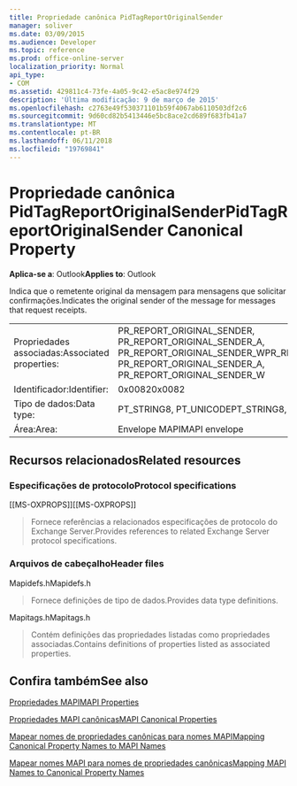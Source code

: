```yaml
---
title: Propriedade canônica PidTagReportOriginalSender
manager: soliver
ms.date: 03/09/2015
ms.audience: Developer
ms.topic: reference
ms.prod: office-online-server
localization_priority: Normal
api_type:
- COM
ms.assetid: 429811c4-73fe-4a05-9c42-e5ac8e974f29
description: 'Última modificação: 9 de março de 2015'
ms.openlocfilehash: c2763e49f530371101b59f4067ab6110503df2c6
ms.sourcegitcommit: 9d60cd82b5413446e5bc8ace2cd689f683fb41a7
ms.translationtype: MT
ms.contentlocale: pt-BR
ms.lasthandoff: 06/11/2018
ms.locfileid: "19769841"
---
```

# <a name="pidtagreportoriginalsender-canonical-property"></a><span data-ttu-id="07bf9-103">Propriedade canônica PidTagReportOriginalSender</span><span class="sxs-lookup"><span data-stu-id="07bf9-103">PidTagReportOriginalSender Canonical Property</span></span>

  
  
<span data-ttu-id="07bf9-104">**Aplica-se a**: Outlook</span><span class="sxs-lookup"><span data-stu-id="07bf9-104">**Applies to**: Outlook</span></span> 
  
<span data-ttu-id="07bf9-105">Indica que o remetente original da mensagem para mensagens que solicitar confirmações.</span><span class="sxs-lookup"><span data-stu-id="07bf9-105">Indicates the original sender of the message for messages that request receipts.</span></span>
  
|||
|:-----|:-----|
|<span data-ttu-id="07bf9-106">Propriedades associadas:</span><span class="sxs-lookup"><span data-stu-id="07bf9-106">Associated properties:</span></span>  <br/> |<span data-ttu-id="07bf9-107">PR_REPORT_ORIGINAL_SENDER, PR_REPORT_ORIGINAL_SENDER_A, PR_REPORT_ORIGINAL_SENDER_W</span><span class="sxs-lookup"><span data-stu-id="07bf9-107">PR_REPORT_ORIGINAL_SENDER, PR_REPORT_ORIGINAL_SENDER_A, PR_REPORT_ORIGINAL_SENDER_W</span></span>  <br/> |
|<span data-ttu-id="07bf9-108">Identificador:</span><span class="sxs-lookup"><span data-stu-id="07bf9-108">Identifier:</span></span>  <br/> |<span data-ttu-id="07bf9-109">0x0082</span><span class="sxs-lookup"><span data-stu-id="07bf9-109">0x0082</span></span>  <br/> |
|<span data-ttu-id="07bf9-110">Tipo de dados:</span><span class="sxs-lookup"><span data-stu-id="07bf9-110">Data type:</span></span>  <br/> |<span data-ttu-id="07bf9-111">PT_STRING8, PT_UNICODE</span><span class="sxs-lookup"><span data-stu-id="07bf9-111">PT_STRING8, PT_UNICODE</span></span>  <br/> |
|<span data-ttu-id="07bf9-112">Área:</span><span class="sxs-lookup"><span data-stu-id="07bf9-112">Area:</span></span>  <br/> |<span data-ttu-id="07bf9-113">Envelope MAPI</span><span class="sxs-lookup"><span data-stu-id="07bf9-113">MAPI envelope</span></span>  <br/> |
   
## <a name="related-resources"></a><span data-ttu-id="07bf9-114">Recursos relacionados</span><span class="sxs-lookup"><span data-stu-id="07bf9-114">Related resources</span></span>

### <a name="protocol-specifications"></a><span data-ttu-id="07bf9-115">Especificações de protocolo</span><span class="sxs-lookup"><span data-stu-id="07bf9-115">Protocol specifications</span></span>

<span data-ttu-id="07bf9-116">[[MS-OXPROPS]]</span><span class="sxs-lookup"><span data-stu-id="07bf9-116">[[MS-OXPROPS]]</span></span> 
  
> <span data-ttu-id="07bf9-117">Fornece referências a relacionados especificações de protocolo do Exchange Server.</span><span class="sxs-lookup"><span data-stu-id="07bf9-117">Provides references to related Exchange Server protocol specifications.</span></span>
    
### <a name="header-files"></a><span data-ttu-id="07bf9-118">Arquivos de cabeçalho</span><span class="sxs-lookup"><span data-stu-id="07bf9-118">Header files</span></span>

<span data-ttu-id="07bf9-119">Mapidefs.h</span><span class="sxs-lookup"><span data-stu-id="07bf9-119">Mapidefs.h</span></span>
  
> <span data-ttu-id="07bf9-120">Fornece definições de tipo de dados.</span><span class="sxs-lookup"><span data-stu-id="07bf9-120">Provides data type definitions.</span></span>
    
<span data-ttu-id="07bf9-121">Mapitags.h</span><span class="sxs-lookup"><span data-stu-id="07bf9-121">Mapitags.h</span></span>
  
> <span data-ttu-id="07bf9-122">Contém definições das propriedades listadas como propriedades associadas.</span><span class="sxs-lookup"><span data-stu-id="07bf9-122">Contains definitions of properties listed as associated properties.</span></span>
    
## <a name="see-also"></a><span data-ttu-id="07bf9-123">Confira também</span><span class="sxs-lookup"><span data-stu-id="07bf9-123">See also</span></span>



[<span data-ttu-id="07bf9-124">Propriedades MAPI</span><span class="sxs-lookup"><span data-stu-id="07bf9-124">MAPI Properties</span></span>](mapi-properties.md)
  
[<span data-ttu-id="07bf9-125">Propriedades MAPI canônicas</span><span class="sxs-lookup"><span data-stu-id="07bf9-125">MAPI Canonical Properties</span></span>](mapi-canonical-properties.md)
  
[<span data-ttu-id="07bf9-126">Mapear nomes de propriedades canônicas para nomes MAPI</span><span class="sxs-lookup"><span data-stu-id="07bf9-126">Mapping Canonical Property Names to MAPI Names</span></span>](mapping-canonical-property-names-to-mapi-names.md)
  
[<span data-ttu-id="07bf9-127">Mapear nomes MAPI para nomes de propriedades canônicas</span><span class="sxs-lookup"><span data-stu-id="07bf9-127">Mapping MAPI Names to Canonical Property Names</span></span>](mapping-mapi-names-to-canonical-property-names.md)

